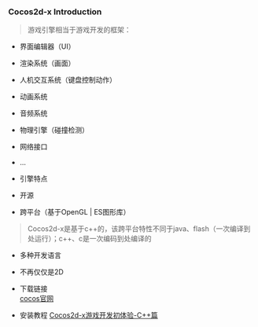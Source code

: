 ### Cocos2d-x Introduction  
> 游戏引擎相当于游戏开发的框架：   
* 界面编辑器（UI）   
* 渲染系统（画面）
* 人机交互系统（键盘控制动作）  
* 动画系统  
* 音频系统  
* 物理引擎（碰撞检测）  
* 网络接口  
* ...  

* 引擎特点    
 * 开源  
 * 跨平台（基于OpenGL | ES图形库）  

 > Cocos2d-x是基于c++的，该跨平台特性不同于java、flash（一次编译到处运行）；c++、c是一次编码到处编译的  

 * 多种开发语言  
 * 不再仅仅是2D  

* 下载链接  
[cocos官网](http://www.cocos.com)  
* 安装教程
[Cocos2d-x游戏开发初体验-C++篇](http://www.imooc.com/learn/400)
